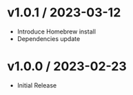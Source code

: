 # v1.0.1 / 2023-03-12

* Introduce Homebrew install
* Dependencies update

# v1.0.0 / 2023-02-23

* Initial Release
